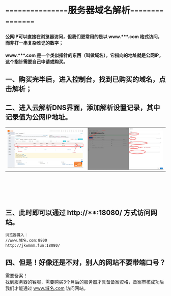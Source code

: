 # ---------------服务器域名解析---------------


#### 公网IP可以直接在浏览器访问，但我们更常用的是以 www.***.com 格式访问，而非打一串复杂难记的数字； </br>
#### www.***.com 是一个类似指针的东西（叫做域名），它指向的地址就是公网IP，这个指针需要自己申请或购买。</br>


## 一、购买完毕后，进入控制台，找到已购买的域名，点击解析；</br>

## 二、进入云解析DNS界面，添加解析设置记录，其中记录值为公网IP地址。 </br>


<table>
    <tr>
        <td ><center><img src="../images/2.域名解析/购买域名.jpg"></center></td>
        <td ><center><img src="../images/2.域名解析/域名解析.jpg"></center></td>
    </tr>
</table>

</br></br></br></br>

## 三、此时即可以通过 http://**:18080/ 方式访问网站。 </br>

```
浏览器键入：
//www.域名.com:8800
http://jkwmmm.fun:18080/
```

## 四、但是！好像还是不对，别人的网站不要带端口号？ </br>

需要备案！</br>
找到服务器的客服，需要购买3个月后的服务器才具备备案资格，备案审核成功后我们才能通过 www.域名.com 访问网站。</br>
